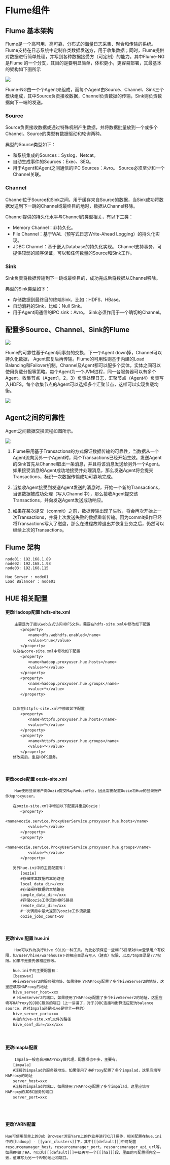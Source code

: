 # Flume组件

## Flume 基本架构
Flume是一个高可用、高可靠，分布式的海量日志采集、聚合和传输的系统。Flume支持在日志系统中定制各类数据发送方，用于收集数据；同时，Flume提供对数据进行简单处理，并写到各种数据接受方（可定制）的能力。其中Flume-NG是Flume 的一个分支，其目的是要明显简单，体积更小，更容易部署，其最基本的架构如下图所示

![](./img/Flume-NG架构.png)

Flume-NG由一个个Agent来组成，而每个Agent由Source、Channel、Sink三个模块组成，其中Source负责接收数据，Channel负责数据的传输，Sink则负责数据向下一端的发送。

### Source

Source负责接收数据或通过特殊机制产生数据，并将数据批量放到一个或多个Channel。Source的类型有数据驱动和轮询两种。

典型的Source类型如下：

* 和系统集成的Sources：Syslog、Netcat。
* 自动生成事件的Sources：Exec、SEQ。
* 用于Agent和Agent之间通信的IPC Sources：Avro。
Source必须至少和一个Channel关联。

### Channel

Channel位于Source和Sink之间，用于缓存来自Source的数据，当Sink成功将数据发送到下一跳的Channel或最终目的地时，数据从Channel移除。

Channel提供的持久化水平与Channel的类型相关，有以下三类：

* Memory Channel：非持久化。
* File Channel：基于WAL（预写式日志Write-Ahead Logging）的持久化实现。
* JDBC Channel：基于嵌入Database的持久化实现。
Channel支持事务，可提供较弱的顺序保证，可以和任何数量的Source和Sink工作。	

### Sink

Sink负责将数据传输到下一跳或最终目的，成功完成后将数据从Channel移除。

典型的Sink类型如下：

* 存储数据到最终目的终端Sink，比如：HDFS、HBase。
* 自动消耗的Sink，比如：Null Sink。
* 用于Agent间通信的IPC sink：Avro。
Sink必须作用于一个确切的Channel。

## 配置多Source、Channel、Sink的Flume

![](./img/Flume结构图.png)

Flume的可靠性基于Agent间事务的交换，下一个Agent down掉，Channel可以持久化数据， Agent恢复后再传输。Flume的可用性则基于内建的Load Balancing和Failover机制。Channel及Agent都可以配多个实体，实体之间可以使用负载分担等策略。每个Agent为一个JVM进程，同一台服务器可以有多个Agent。收集节点（Agent1，2，3）负责处理日志，汇聚节点（Agent4）负责写入HDFS，每个收集节点的Agent可以选择多个汇聚节点，这样可以实现负载均衡。

![](./img/flume级联结构.png)

## Agent之间的可靠性
Agent之间数据交换流程如图所示。

![](./img/Flume的Agent的数据传输.png)

1.  Flume采用基于Transactions的方式保证数据传输的可靠性，当数据从一个Agent流向另外一个Agent时，两个Transactions已经开始生效。发送Agent的Sink首先从Channel取出一条消息，并且将该消息发送给另外一个Agent。如果接受消息的Agent成功地接受并处理消息，那么发送Agent将会提交Transactions，标识一次数据传输成功可靠地完成。

2.  当接收Agent接受到发送Agent发送的消息时，开始一个新的Transactions，当该数据被成功处理（写入Channel中），那么接收Agent提交该Transactions，并向发送Agent发送成功响应。

3.  如果在某次提交（commit）之前，数据传输出现了失败，将会再次开始上一次Transactions，并将上次发送失败的数据重新传输。因为commit操作已经将Transactions写入了磁盘，那么在进程故障退出并恢复业务之后，仍然可以继续上次的Transactions。


## Flume 架构
	node01:	192.168.1.89  
	node02:	192.168.1.98 
	node03:	192.168.115
	
	Hue Server : node01
	Load Balancer : node01

## HUE 相关配置 <br/>

#### 更改Hadoop配置 hdfs-site.xml
	
		主要是为了能以web方式访问HDFS文件。需要在hdfs-site.xml中修改如下配置
	　　　　<property>
	　　　　　　<name>dfs.webhdfs.enabled</name>
	　　　　　　<value>true</value>
	　　　　</property>
	　　以及在core-site.xml中修改如下配置
	　　　　<property>
	　　　　　　<name>hadoop.proxyuser.hue.hosts</name>
	　　　　　　<value>*</value>
	　　　　</property>
	　　　　<property>
	　　　　　　<name>hadoop.proxyuser.hue.groups</name>
	　　　　　　<value>*</value>
	　　　　</property>
	
	
	　　以及在httpfs-site.xml中修改如下配置
	　　　　<property>
	　　　　　　<name>httpfs.proxyuser.hue.hosts</name>
	　　　　　　<value>*</value>
	　　　　</property>
	　　　　<property>
	　　　　　　<name>httpfs.proxyuser.hue.groups</name>
	　　　　　　<value>*</value>
	　　　　</property>
	　　修改完后，重启HDFS服务。
	
<br/>

#### 更改oozie配置 oozie-site.xml

		Hue使用登录账户向Oozie提交MapReduce作业，因此需要配置Oozie将Hue的登录账户作为proxyuser。
	
	　　在oozie-site.xml中增加以下配置并重启Oozie：
	　　　　<property>
	　　　　　　<name>oozie.service.ProxyUserService.proxyuser.hue.hosts</name>
	　　　　　　<value>*</value>
	　　　　</property>
	　　　　<property>
	　　　　　　<name>oozie.service.ProxyUserService.proxyuser.hue.groups</name>
	　　　　　　<value>*</value>
	　　　　</property>
	
	　　另外hue.ini中的主要配置有：
	　　　　[oozie]
	　　　　#存储样本数据的本地路径
	　　　　local_data_dir=/xxx
	　　　　#存储采样数据的本地路径
	　　　　sample_data_dir=/xxx
	　　　　#存储oozie工作流的HDFS路径
	　　　　remote_data_dir=/xxx
	　　　　#一次调用中最大返回的oozie工作流数量
	　　　　oozie_jobs_count=50

<br/>

#### 更改hive 配置 hue.ini

		Hue可以作为执行Hive SQL的一种工具。为此必须保证一些HDFS目录对Hue登录用户有权限，如/user/hive/warehouse下的相应目录有写入（建表）权限，以及/tmp目录是777权限。如果不是要先做相应修改。
	
	　　hue.ini中的主要配置有：
	　　[beeswax]
	　　#HiveServer2的服务器地址，如果使用了HAProxy配置了多个HiveServer2的地址，这里应填写HAProxy的地址
	　　hive_server_host=xxx
	　　# HiveServer2的端口，如果使用了HAProxy配置了多个HiveServer2的地址，这里应填写HAProxy的JDBC服务的端口（上一讲讲了，对于JDBC连接均衡算法应配为balance source，这对Impala还是Hive是完全一样的）
	　　hive_server_port=xxx
	　　#指向hive-site.xml文件的路径
	　　hive_conf_dir=/xxx/xxx
　　
　　<br/>

#### 更改imapla配置

		Impala一般也会用HAProxy做代理，配置项也不多，主要有。
	　　[impala]
	　　#连接的impalad的服务器地址，如果使用了HAProxy配置了多个impalad，这里应填写HAProxy的地址
	　　server_host=xxx
	　　#连接的impalad的端口，如果使用了HAProxy配置了多个impalad，这里应填写HAProxy的JDBC服务的端口
	　　server_port=xxx
	　　
<br/>

#### 更改YARN配置 

	Hue可使用菜单上的Job Browser浏览Yarn上的作业并进行Kill操作，相关配置在hue.ini中的[hadoop] - [[yarn_clusters]]下，其中[[[default]]]中可配置resourcemanager_host，resourcemanager_port，resourcemanager_api_url等，如果RM做了HA，可以和[[[default]]]平级再写一个[[[ha]]]段，里面的可配置项完全一致，值填写为另一个RM的地址和端口。
	
<br/>

